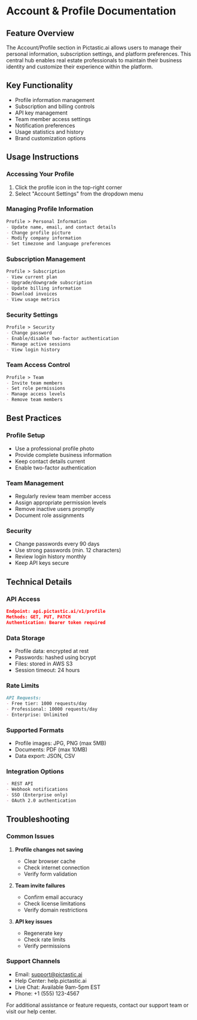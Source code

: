 # Account & Profile Documentation

## Feature Overview
The Account/Profile section in Pictastic.ai allows users to manage their personal information, subscription settings, and platform preferences. This central hub enables real estate professionals to maintain their business identity and customize their experience within the platform.

## Key Functionality
- Profile information management
- Subscription and billing controls
- API key management
- Team member access settings
- Notification preferences
- Usage statistics and history
- Brand customization options

## Usage Instructions

### Accessing Your Profile
1. Click the profile icon in the top-right corner
2. Select "Account Settings" from the dropdown menu

### Managing Profile Information
```markdown
Profile > Personal Information
- Update name, email, and contact details
- Change profile picture
- Modify company information
- Set timezone and language preferences
```

### Subscription Management
```markdown
Profile > Subscription
- View current plan
- Upgrade/downgrade subscription
- Update billing information
- Download invoices
- View usage metrics
```

### Security Settings
```markdown
Profile > Security
- Change password
- Enable/disable two-factor authentication
- Manage active sessions
- View login history
```

### Team Access Control
```markdown
Profile > Team
- Invite team members
- Set role permissions
- Manage access levels
- Remove team members
```

## Best Practices

### Profile Setup
- Use a professional profile photo
- Provide complete business information
- Keep contact details current
- Enable two-factor authentication

### Team Management
- Regularly review team member access
- Assign appropriate permission levels
- Remove inactive users promptly
- Document role assignments

### Security
- Change passwords every 90 days
- Use strong passwords (min. 12 characters)
- Review login history monthly
- Keep API keys secure

## Technical Details

### API Access
```json
Endpoint: api.pictastic.ai/v1/profile
Methods: GET, PUT, PATCH
Authentication: Bearer token required
```

### Data Storage
- Profile data: encrypted at rest
- Passwords: hashed using bcrypt
- Files: stored in AWS S3
- Session timeout: 24 hours

### Rate Limits
```markdown
API Requests:
- Free tier: 1000 requests/day
- Professional: 10000 requests/day
- Enterprise: Unlimited
```

### Supported Formats
- Profile images: JPG, PNG (max 5MB)
- Documents: PDF (max 10MB)
- Data export: JSON, CSV

### Integration Options
```markdown
- REST API
- Webhook notifications
- SSO (Enterprise only)
- OAuth 2.0 authentication
```

## Troubleshooting

### Common Issues
1. **Profile changes not saving**
   - Clear browser cache
   - Check internet connection
   - Verify form validation

2. **Team invite failures**
   - Confirm email accuracy
   - Check license limitations
   - Verify domain restrictions

3. **API key issues**
   - Regenerate key
   - Check rate limits
   - Verify permissions

### Support Channels
- Email: support@pictastic.ai
- Help Center: help.pictastic.ai
- Live Chat: Available 9am-5pm EST
- Phone: +1 (555) 123-4567

For additional assistance or feature requests, contact our support team or visit our help center.